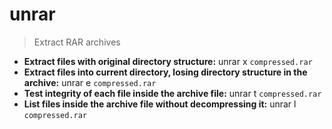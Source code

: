 # unrar
> Extract RAR archives
- **Extract files with original directory structure:**
unrar x `compressed.rar`
- **Extract files into current directory, losing directory structure in the archive:**
unrar e `compressed.rar`
- **Test integrity of each file inside the archive file:**
unrar t `compressed.rar`
- **List files inside the archive file without decompressing it:**
unrar l `compressed.rar`
